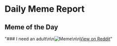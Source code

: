# Daily Meme Report

## Meme of the Day
"### I need an adult\n\n![Meme](https://i.redd.it/0u0lbub1e8ff1.png)\n\n[View on Reddit](https://redd.it/1m9v3mg)"
